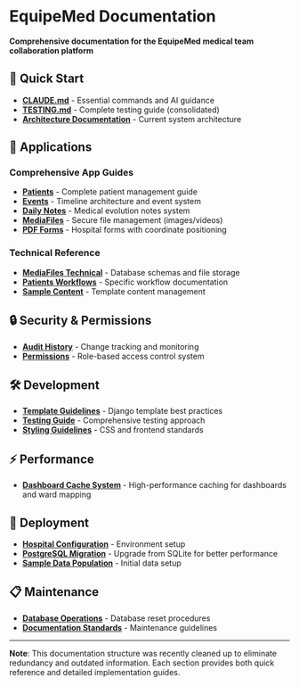 # EquipeMed Documentation

**Comprehensive documentation for the EquipeMed medical team collaboration platform**

## 🚀 Quick Start

- **[CLAUDE.md](../CLAUDE.md)** - Essential commands and AI guidance
- **[TESTING.md](TESTING.md)** - Complete testing guide (consolidated)
- **[Architecture Documentation](MIGRATION.md)** - Current system architecture

## 📱 Applications

### Comprehensive App Guides
- **[Patients](apps/patients.md)** - Complete patient management guide
- **[Events](apps/events.md)** - Timeline architecture and event system  
- **[Daily Notes](apps/dailynotes.md)** - Medical evolution notes system
- **[MediaFiles](apps/mediafiles.md)** - Secure file management (images/videos)
- **[PDF Forms](apps/pdf-forms.md)** - Hospital forms with coordinate positioning

### Technical Reference
- **[MediaFiles Technical](mediafiles/)** - Database schemas and file storage
- **[Patients Workflows](patients/)** - Specific workflow documentation
- **[Sample Content](sample_content/)** - Template content management

## 🔒 Security & Permissions

- **[Audit History](security/audit-history.md)** - Change tracking and monitoring
- **[Permissions](permissions/)** - Role-based access control system

## 🛠️ Development

- **[Template Guidelines](development/template-guidelines.md)** - Django template best practices
- **[Testing Guide](TESTING.md)** - Comprehensive testing approach
- **[Styling Guidelines](styling.md)** - CSS and frontend standards

## ⚡ Performance

- **[Dashboard Cache System](performance/dashboard-cache.md)** - High-performance caching for dashboards and ward mapping

## 🚀 Deployment

- **[Hospital Configuration](deployment/hospital-configuration.md)** - Environment setup
- **[PostgreSQL Migration](postgresql-migration.md)** - Upgrade from SQLite for better performance
- **[Sample Data Population](sample-data-population.md)** - Initial data setup

## 📋 Maintenance

- **[Database Operations](database-reset.md)** - Database reset procedures
- **[Documentation Standards](DOCUMENTATION_STANDARDS.md)** - Maintenance guidelines

---

**Note**: This documentation structure was recently cleaned up to eliminate redundancy and outdated information. Each section provides both quick reference and detailed implementation guides.